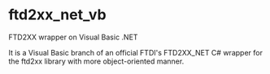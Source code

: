 # ftd2xx_net_vb
FTD2XX wrapper on Visual Basic .NET

It is a Visual Basic branch of an official FTDI's FTD2XX_NET C# wrapper for the ftd2xx library with more object-oriented manner.
